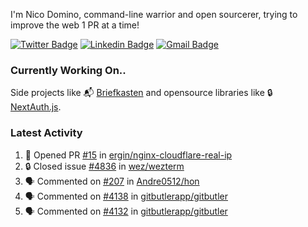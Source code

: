 
I'm Nico Domino, command-line warrior and open sourcerer, trying to improve the web 1 PR at a time!

[![Twitter Badge](https://img.shields.io/badge/-@ndom91-1ca0f1?style=flat-square&labelColor=1ca0f1&logo=twitter&logoColor=white&link=https://twitter.com/ndom91)](https://twitter.com/ndom91) [![Linkedin Badge](https://img.shields.io/badge/-ndom91-blue?style=flat-square&logo=Linkedin&logoColor=white&link=https://www.linkedin.com/in/ndom91/)](https://www.linkedin.com/in/ndom91/) [![Gmail Badge](https://img.shields.io/badge/-yo@ndo.dev-c14438?style=flat-square&logo=mail.ru&logoColor=white&link=mailto:yo@ndo.dev)](mailto:yo@ndo.dev)

### Currently Working On..

Side projects like 📬 [Briefkasten](https://briefkastenhq.com) and opensource libraries like 🔒 [NextAuth.js](https://github.com/nextauthjs/next-auth).

<!--START_SECTION_PROFILE_VIEWS:readme-info-->
<!--END_SECTION_PROFILE_VIEWS:readme-info-->

<!--START_SECTION_DAILY_COMMIT:readme-info-->
<!--END_SECTION_DAILY_COMMIT:readme-info-->

<!--START_SECTION_WEEKLY_COMMIT:readme-info-->
<!--END_SECTION_WEEKLY_COMMIT:readme-info-->

### Latest Activity

<!--START_SECTION:activity-->
1. 💪 Opened PR [#15](https://github.com/ergin/nginx-cloudflare-real-ip/pull/15) in [ergin/nginx-cloudflare-real-ip](https://github.com/ergin/nginx-cloudflare-real-ip)
2. 🔒 Closed issue [#4836](https://github.com/wez/wezterm/issues/4836) in [wez/wezterm](https://github.com/wez/wezterm)
3. 🗣 Commented on [#207](https://github.com/Andre0512/hon/issues/207#issuecomment-2183170798) in [Andre0512/hon](https://github.com/Andre0512/hon)
4. 🗣 Commented on [#4138](https://github.com/gitbutlerapp/gitbutler/pull/4138#issuecomment-2182759187) in [gitbutlerapp/gitbutler](https://github.com/gitbutlerapp/gitbutler)
5. 🗣 Commented on [#4132](https://github.com/gitbutlerapp/gitbutler/issues/4132#issuecomment-2182753288) in [gitbutlerapp/gitbutler](https://github.com/gitbutlerapp/gitbutler)
<!--END_SECTION:activity-->
